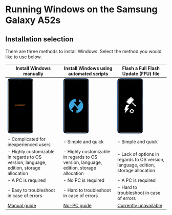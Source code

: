 # Running Windows on the Samsung Galaxy A52s

## Installation selection
There are three methods to install Windows. Select the method you would like to use below.

| **Install Windows manually** | **Install Windows using automated scripts** | **Flash a Full Flash Update (FFU) file**
|------------------------------------------------------------------------------------------------------------------------|-------------------------------------------------------------------------------------------------------------------|-------------------------------------------------------------------------------------------------------------------
| <a href="1-partition.md"><img src="https://github.com/n00b69/woa-a52s/blob/main/guide/zmanual.png" width="80"></a> | <a href="nopc.md"><img src="https://github.com/n00b69/woa-a52s/blob/main/guide/znopc.png" width="80"></a> | <a href="https://github.com/woa-a52s/Samsung-A52s-5G-Guides/blob/main/Install/FFU-Guide/FlashingFFU.md"><img src="https://github.com/n00b69/woa-a52s/blob/main/guide/zffu.png" width="80"></a>
| - Complicated for inexperienced users | - Simple and quick | - Simple and quick
| - Highly customizable in regards to OS version, language, edition, storage allocation | - Highly customizable in regards to OS version, language, edition, storage allocation | - Lack of options in regards to OS version, language, edition, storage allocation
| - A PC is required | - No PC is required | - A PC is required
| - Easy to troubleshoot in case of errors | - Hard to troubleshoot in case of errors | - Hard to troubleshoot in case of errors
| [Manual guide](1-partition.md) | [No-PC guide](nopc.md) | [Currently unavailable](https://github.com/woa-a52s/Samsung-A52s-5G-Guides/blob/main/Install/FFU-Guide/FlashingFFU.md)













